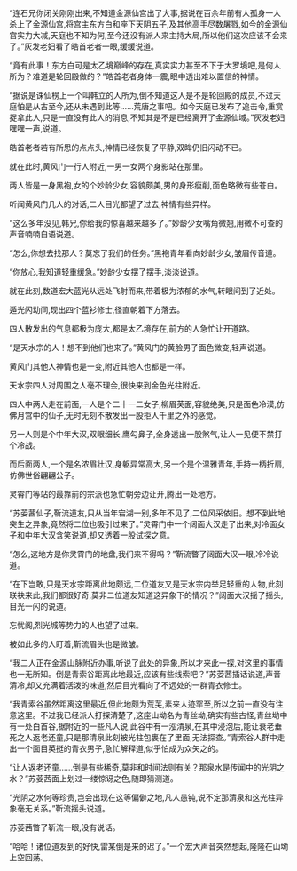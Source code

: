 
“连石兄你闭关刚刚出来,不知道金源仙宫出了大事,据说在百余年前有人孤身一人杀上了金源仙宫,将宫主东方白和座下天阴五子,及其他高手尽数屠戮,如今的金源仙宫实力大减,天庭也不知为何,至今还没有派人来主持大局,所以他们这次应该不会来了。”灰发老妇看了皓首老者一眼,缓缓说道。

“竟有此事！东方白可是太乙境巅峰的存在,真实实力甚至不下于大罗境吧,是何人所为？难道是轮回殿做的？”皓首老者身体一震,眼中透出难以置信的神情。

“据说是诛仙榜上一个叫韩立的人所为,倒不知道这人是不是轮回殿的成员,不过天庭怕是从古至今,还从未遇到此等……荒唐之事吧。如今天庭已发布了追击令,重赏捉拿此人,只是一直没有此人的消息,不知其是不是已经离开了金源仙域。”灰发老妇嘿嘿一声,说道。

皓首老者若有所思的点点头,神情已经恢复了平静,双眸仍旧闪动不已。

就在此时,黄风门一行人附近,一男一女两个身影站在那里。

两人皆是一身黑袍,女的个妙龄少女,容貌颇美,男的身形瘦削,面色略微有些苍白。

听闻黄风门几人的对话,二人目光都望了过去,神情有些异样。

“这么多年没见,韩兄,你给我的惊喜越来越多了。”妙龄少女嘴角微翘,用微不可查的声音喃喃自语说道。

“怎么,你想去找那人？莫忘了我们的任务。”黑袍青年看向妙龄少女,皱眉传音道。

“你放心,我知道轻重缓急。”妙龄少女摆了摆手,淡淡说道。

就在此刻,数道宏大蓝光从远处飞射而来,带着极为浓郁的水气,转眼间到了近处。

遁光闪动间,现出四个蓝衫修士,径直朝着下方落去。

四人散发出的气息都极为庞大,都是太乙境存在,前方的人急忙让开道路。

“是天水宗的人！想不到他们也来了。”黄风门的黄脸男子面色微变,轻声说道。

黄风门其他人神情也是一变,附近其他人也都是一样。

天水宗四人对周围之人毫不理会,很快来到金色光柱附近。

四人中两人走在前面,一人是个二十一二女子,柳眉芙面,容貌绝美,只是面色冷漠,仿佛月宫中的仙子,无时无刻不散发出一股拒人千里之外的感觉。

另一人则是个中年大汉,双眼细长,鹰勾鼻子,全身透出一股煞气,让人一见便不禁打个冷战。

而后面两人,一个是名浓眉壮汉,身躯异常高大,另一个是个温雅青年,手持一柄折扇,仿佛世俗翩翩公子。

灵霄门等站的最靠前的宗派也急忙朝旁边让开,腾出一处地方。

“苏荌茜仙子,靳流道友,只从当年宕湖一别,多年不见了,二位风采依旧。想不到此地突生之异象,竟然将二位也吸引过来了。”灵霄门中一个阔面大汉走了出来,对冷面女子和中年大汉含笑说道,却又透着一股试探之意。

“怎么,这地方是你灵霄门的地盘,我们来不得吗？”靳流瞥了阔面大汉一眼,冷冷说道。

“在下岂敢,只是天水宗距离此地颇远,二位道友又是天水宗内举足轻重的人物,此刻联袂来此,我们都很好奇,莫非二位道友知道这异象下的情况？”阔面大汉摇了摇头,目光一闪的说道。

忘忧阁,烈光城等势力的人也望了过来。

被如此多的人盯着,靳流眉头也是微皱。

“我二人正在金源山脉附近办事,听说了此处的异象,所以才来此一探,对这里的事情也一无所知。倒是青索谷距离此地最近,应该有些线索吧？”苏荌茜插话说道,声音清冷,却又充满着活泼的味道,然后目光看向了不远处的一群青衣修士。

“我青索谷虽然距离这里最近,但此地颇为荒芜,素来人迹罕至,所以之前一直没有注意这里。不过我已经派人打探清楚了,这座山坳名为青丝坳,确实有些古怪,青丝坳中有一处白首谷,据附近的一些凡人说,此谷中有一泓清泉,在其中浸泡后,能让衰老垂死之人返老还童,只是那清泉此刻被光柱包裹在了里面,无法探查。”青索谷人群中走出一个面目英挺的青衣男子,急忙解释道,似乎怕成为众矢之的。

“让人返老还童……倒是有些稀奇,莫非和时间法则有关？那泉水是传闻中的光阴之水？”苏荌茜面上划过一缕惊讶之色,随即猜测道。

“光阴之水何等珍贵,岂会出现在这等偏僻之地,凡人愚钝,说不定那清泉和这光柱异象毫无关系。”靳流摇头说道。

苏荌茜瞥了靳流一眼,没有说话。

“哈哈！诸位道友到的好快,雷某倒是来的迟了。”一个宏大声音突然想起,隆隆在山坳上空回荡。